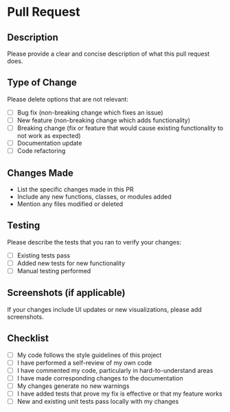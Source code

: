 # Pull Request

## Description
Please provide a clear and concise description of what this pull request does.

## Type of Change
Please delete options that are not relevant:
- [ ] Bug fix (non-breaking change which fixes an issue)
- [ ] New feature (non-breaking change which adds functionality)
- [ ] Breaking change (fix or feature that would cause existing functionality to not work as expected)
- [ ] Documentation update
- [ ] Code refactoring

## Changes Made
- List the specific changes made in this PR
- Include any new functions, classes, or modules added
- Mention any files modified or deleted

## Testing
Please describe the tests that you ran to verify your changes:
- [ ] Existing tests pass
- [ ] Added new tests for new functionality
- [ ] Manual testing performed

## Screenshots (if applicable)
If your changes include UI updates or new visualizations, please add screenshots.

## Checklist
- [ ] My code follows the style guidelines of this project
- [ ] I have performed a self-review of my own code
- [ ] I have commented my code, particularly in hard-to-understand areas
- [ ] I have made corresponding changes to the documentation
- [ ] My changes generate no new warnings
- [ ] I have added tests that prove my fix is effective or that my feature works
- [ ] New and existing unit tests pass locally with my changes
